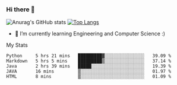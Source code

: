 ### Hi there 👋

![Anurag's GitHub stats](https://github-readme-stats.vercel.app/api?username=MatteoIorio11&show_icons=true&theme=dark) 
[![Top Langs](https://github-readme-stats.vercel.app/api/top-langs/?username=MatteoIorio11&theme=dark)](https://github.com/MatteoIorio11/github-readme-stats)

- 🌱 I’m currently learning Engineering and Computer Science :)

<!--
**MatteoIorio11/MatteoIorio11** is a ✨ _special_ ✨ repository because its `README.md` (this file) appears on your GitHub profile.

Here are some ideas to get you started:

- 🔭 I’m currently working on ...
- 🌱 I’m currently learning ...
- 👯 I’m looking to collaborate on ...
- 🤔 I’m looking for help with ...
- 💬 Ask me about ...
- 📫 How to reach me: ...
- 😄 Pronouns: ...
- ⚡ Fun fact: ...
-->
My Stats
<!--START_SECTION:waka-->

```text
Python     5 hrs 21 mins   █████████▓░░░░░░░░░░░░░░░   39.09 %
Markdown   5 hrs 5 mins    █████████▒░░░░░░░░░░░░░░░   37.14 %
Java       2 hrs 39 mins   █████░░░░░░░░░░░░░░░░░░░░   19.39 %
JAVA       16 mins         ▒░░░░░░░░░░░░░░░░░░░░░░░░   01.97 %
HTML       8 mins          ▒░░░░░░░░░░░░░░░░░░░░░░░░   01.09 %
```

<!--END_SECTION:waka-->
